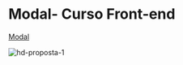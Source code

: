 # Modal- Curso Front-end

<a href="https://maferrs.github.io/Modal/modal-02.html"> Modal </a>

![hd-proposta-1](https://user-images.githubusercontent.com/90789503/177022440-015e5378-f0b1-48e5-859d-7730cd747c9a.png)
